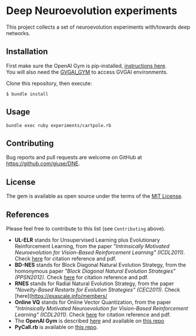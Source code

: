 # Deep Neuroevolution experiments

This project collects a set of neuroevolution experiments with/towards deep networks.

## Installation

First make sure the OpenAI Gym is pip-installed, [instructions here](https://github.com/openai/gym).  
You will also need the [GVGAI_GYM](https://github.com/rubenrtorrado/GVGAI_GYM) to access GVGAI environments.

Clone this repository, then execute:

    $ bundle install

## Usage

    bundle exec ruby experiments/cartpole.rb

## Contributing

Bug reports and pull requests are welcome on GitHub at https://github.com/giuse/DNE.

## License

The gem is available as open source under the terms of the [MIT License](https://opensource.org/licenses/MIT).

## References

Please feel free to contribute to this list (see `Contributing` above).

- **UL-ELR** stands for Unsupervised Learning plus Evolutionary Reinforcement Learning, from the paper _"Intrinsically Motivated Neuroevolution for Vision-Based Reinforcement Learning" (ICDL2011)_. Check [here](https://exascale.info/members/giuseppe-cuccu/) for citation reference and pdf.
- **BD-NES** stands for Block Diagonal Natural Evolution Strategy, from the homonymous paper _"Block Diagonal Natural Evolution Strategies" (PPSN2012)_. Check [here](https://exascale.info/members/giuseppe-cuccu/) for citation reference and pdf.
- **RNES** stands for Radial Natural Evolution Strategy, from the paper _"Novelty-Based Restarts for Evolution Strategies" (CEC2011)_. Check [here](https://exascale.info/members/
- **Online VQ** stands for Online Vector Quantization, from the paper _"Intrinsically Motivated Neuroevolution for Vision-Based Reinforcement Learning" (ICDL2011)_. Check [here](https://exascale.info/members/giuseppe-cuccu/) for citation reference and pdf.
- The **OpenAI Gym** is described [here](https://gym.openai.com/) and available on [this repo](https://github.com/openai/gym/)
- **PyCall.rb** is available on [this repo](https://github.com/mrkn/pycall.rb/).
